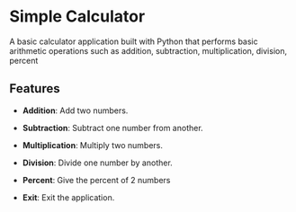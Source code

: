 # Simple Calculator

A basic calculator application built with Python that performs basic arithmetic operations such as addition, subtraction, multiplication, division, percent

## Features

- **Addition**: Add two numbers.
- **Subtraction**: Subtract one number from another.
- **Multiplication**: Multiply two numbers.
- **Division**: Divide one number by another.
  
- **Percent**: Give the percent of 2 numbers
- **Exit**: Exit the application.
